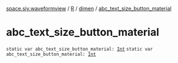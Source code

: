 [space.siy.waveformview](../../index.md) / [R](../index.md) / [dimen](index.md) / [abc_text_size_button_material](./abc_text_size_button_material.md)

# abc_text_size_button_material

`static var abc_text_size_button_material: `[`Int`](https://kotlinlang.org/api/latest/jvm/stdlib/kotlin/-int/index.html)
`static var abc_text_size_button_material: `[`Int`](https://kotlinlang.org/api/latest/jvm/stdlib/kotlin/-int/index.html)